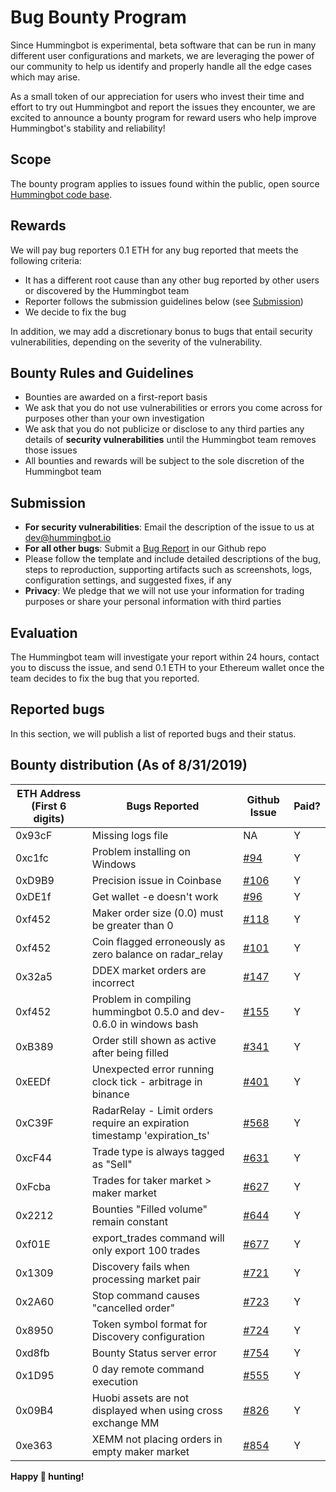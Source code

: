 # Bug Bounty Program

Since Hummingbot is experimental, beta software that can be run in many different user configurations and markets, we are leveraging the power of our community to help us identify and properly handle all the edge cases which may arise.

As a small token of our appreciation for users who invest their time and effort to try out Hummingbot and report the issues they encounter, we are excited to announce a bounty program for reward users who help improve Hummingbot's stability and reliability!

## Scope

The bounty program applies to issues found within the public, open source [Hummingbot code base](https://github.com/CoinAlpha/hummingbot).

## Rewards

We will pay bug reporters 0.1 ETH for any bug reported that meets the following criteria:

* It has a different root cause than any other bug reported by other users or discovered by the Hummingbot team
* Reporter follows the submission guidelines below (see [Submission](/support/bug-bounty-program/#submission))
* We decide to fix the bug

In addition, we may add a discretionary bonus to bugs that entail security vulnerabilities, depending on the severity of the vulnerability.

## Bounty Rules and Guidelines

* Bounties are awarded on a first-report basis
* We ask that you do not use vulnerabilities or errors you come across for purposes other than your own investigation
* We ask that you do not publicize or disclose to any third parties any details of **security vulnerabilities** until the Hummingbot team removes those issues
* All bounties and rewards will be subject to the sole discretion of the Hummingbot team

## Submission

* **For security vulnerabilities**: Email the description of the issue to us at dev@hummingbot.io
* **For all other bugs**: Submit a [Bug Report](https://github.com/CoinAlpha/hummingbot/issues/new?assignees=&labels=bug&template=bug_report.md&title=%5BBUG%5D) in our Github repo
* Please follow the template and include detailed descriptions of the bug, steps to reproduction, supporting artifacts such as screenshots, logs, configuration settings, and suggested fixes, if any
* **Privacy**: We pledge that we will not use your information for trading purposes or share your personal information with third parties

## Evaluation
The Hummingbot team will investigate your report within 24 hours, contact you to discuss the issue, and send 0.1 ETH to your Ethereum wallet once the team decides to fix the bug that you reported.

## Reported bugs

In this section, we will publish a list of reported bugs and their status.

## Bounty distribution (As of 8/31/2019)
ETH Address (First 6 digits) | Bugs Reported | Github Issue | Paid?
---|---|---|---
 0x93cF | Missing logs file | NA | Y
 0xc1fc | Problem installing on Windows | [#94](https://github.com/CoinAlpha/hummingbot/issues/94) | Y
 0xD9B9 | Precision issue in Coinbase | [#106](https://github.com/CoinAlpha/hummingbot/issues/106) | Y
 0xDE1f | Get wallet -e doesn't work | [#96](https://github.com/CoinAlpha/hummingbot/issues/96) | Y 
 0xf452 | Maker order size (0.0) must be greater than 0 | [#118](https://github.com/CoinAlpha/hummingbot/issues/118) | Y 
 0xf452 | Coin flagged erroneously as zero balance on radar_relay | [#101](https://github.com/CoinAlpha/hummingbot/issues/101) | Y
 0x32a5 | DDEX market orders are incorrect | [#147](https://github.com/CoinAlpha/hummingbot/issues/147) | Y 
 0xf452 | Problem in compiling hummingbot 0.5.0 and dev-0.6.0 in windows bash | [#155](https://github.com/CoinAlpha/hummingbot/issues/155) | Y 
 0xB389 | Order still shown as active after being filled | [#341](https://github.com/CoinAlpha/hummingbot/issues/341) | Y 
 0xEEDf | Unexpected error running clock tick - arbitrage in binance | [#401](https://github.com/CoinAlpha/hummingbot/issues/401) | Y 
 0xC39F | RadarRelay - Limit orders require an expiration timestamp 'expiration_ts' | [#568](https://github.com/CoinAlpha/hummingbot/issues/568) | Y 
 0xcF44 | Trade type is always tagged as "Sell" | [#631](https://github.com/CoinAlpha/hummingbot/issues/631) | Y
 0xFcba | Trades for taker market > maker market | [#627](https://github.com/CoinAlpha/hummingbot/issues/627) | Y 
 0x2212 | Bounties "Filled volume" remain constant | [#644](https://github.com/CoinAlpha/hummingbot/issues/644) | Y 
 0xf01E | export_trades command will only export 100 trades | [#677](https://github.com/CoinAlpha/hummingbot/issues/677) | Y 
 0x1309 | Discovery fails when processing market pair | [#721](https://github.com/CoinAlpha/hummingbot/issues/721) | Y 
 0x2A60 | Stop command causes "cancelled order" | [#723](https://github.com/CoinAlpha/hummingbot/issues/723) | Y 
 0x8950 | Token symbol format for Discovery configuration | [#724](https://github.com/CoinAlpha/hummingbot/issues/724) | Y 
 0xd8fb | Bounty Status server error | [#754](https://github.com/CoinAlpha/hummingbot/issues/754) | Y 
 0x1D95 | 0 day remote command execution | [#555](https://github.com/CoinAlpha/hummingbot/issues/555) | Y 
 0x09B4 | Huobi assets are not displayed when using cross exchange MM | [#826](https://github.com/CoinAlpha/hummingbot/issues/826) | Y  
 0xe363 | XEMM not placing orders in empty maker market | [#854](https://github.com/CoinAlpha/hummingbot/issues/854) | Y  

**Happy 🐞 hunting!**
